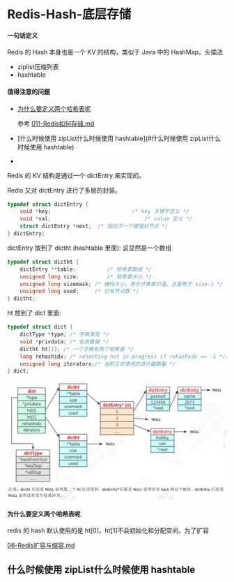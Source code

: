 # Redis-Hash-底层存储

#### 一句话定义

Redis 的 Hash 本身也是一个 KV 的结构，类似于 Java 中的 HashMap。头插法

- ziplist压缩列表
- hashtable



#### 值得注意的问题

- [为什么要定义两个哈希表呢](#为什么要定义两个哈希表呢)

  参考 [011-Redis如何存储.md](../010-数据类型-String/011-Redis如何存储.md) 

- [什么时候使用 zipList什么时候使用 hashtable](#什么时候使用 zipList什么时候使用 hashtable) 
- 

Redis 的 KV 结构是通过一个 dictEntry 来实现的。

Redis 又对 dictEntry 进行了多层的封装。

```c
typedef struct dictEntry {
    void *key;   						/* key 关键字定义 */
    void *val;  					 		/* value 定义 */
    struct dictEntry *next;  /* 指向下一个键值对节点 */
} dictEntry;
```

dictEntry 放到了 dictht (hashtable 里面): 这显然是一个数组

```c
typedef struct dictht {
    dictEntry **table;			/* 哈希表数组 */
    unsigned long size;			/* 哈希表大小 */
    unsigned long sizemask; /* 掩码大小，用于计算索引值。总是等于 size-1 */
    unsigned long used;    	/* 已有节点数 */
} dictht;
```

ht 放到了 dict 里面:

```c
typedef struct dict {
    dictType *type; /* 字典类型 */
    void *privdata; /* 私有数据 */
    dictht ht[2]; /* 一个字典有两个哈希表 */
    long rehashidx; /* rehashing not in progress if rehashidx == -1 *//* rehash 索引 */
    unsigned long iterators;/* 当前正在使用的迭代器数量 */
} dict;
```

![image-20200406200343297](../../../assets/image-20200406200343297.png)

#### 为什么要定义两个哈希表呢

redis 的 hash 默认使用的是 ht[0]，ht[1]不会初始化和分配空间。为了扩容

 [06-Redis扩容与缩容.md](../06-模式以及常见问题/06-Redis扩容与缩容.md) 

## 什么时候使用 zipList什么时候使用 hashtable 